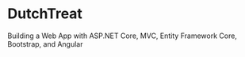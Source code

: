 # DutchTreat
Building a Web App with ASP.NET Core, MVC, Entity Framework Core, Bootstrap, and Angular
